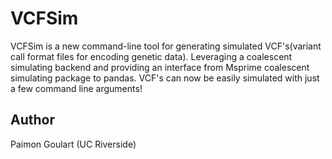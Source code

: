 # VCFSim
VCFSim is a new command-line tool for generating simulated VCF's(variant call format files for encoding genetic data). Leveraging a coalescent simulating backend and providing an interface from Msprime coalescent simulating package to pandas. VCF's can now be easily simulated with just a few command line arguments!

## Author 
Paimon Goulart (UC Riverside)
